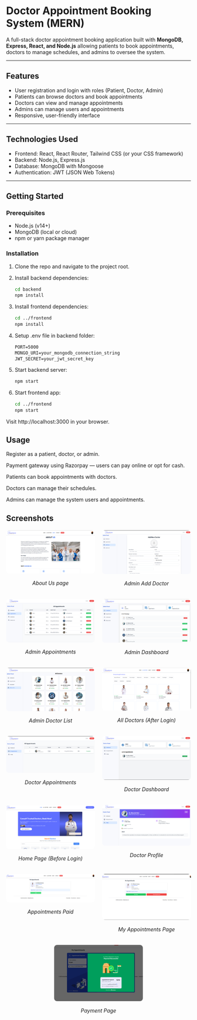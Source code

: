 # Doctor Appointment Booking System (MERN)

A full-stack doctor appointment booking application built with **MongoDB, Express, React, and Node.js** allowing patients to book appointments, doctors to manage schedules, and admins to oversee the system.

---

## Features

- User registration and login with roles (Patient, Doctor, Admin)  
- Patients can browse doctors and book appointments  
- Doctors can view and manage appointments  
- Admins can manage users and appointments  
- Responsive, user-friendly interface

---

## Technologies Used

- Frontend: React, React Router, Tailwind CSS (or your CSS framework)  
- Backend: Node.js, Express.js  
- Database: MongoDB with Mongoose  
- Authentication: JWT (JSON Web Tokens)

---

## Getting Started

### Prerequisites

- Node.js (v14+)  
- MongoDB (local or cloud)  
- npm or yarn package manager

### Installation

1. Clone the repo and navigate to the project root.  
2. Install backend dependencies:

   ```bash
   cd backend
   npm install
   ```

3. Install frontend dependencies:
   ```bash
   cd ../frontend
   npm install
   ```

4. Setup .env file in backend folder:
   ```
   PORT=5000
   MONGO_URI=your_mongodb_connection_string
   JWT_SECRET=your_jwt_secret_key
   ```

5. Start backend server:
   ```bash
   npm start
   ```

6. Start frontend app:
   ```bash
   cd ../frontend
   npm start
   ```
   
Visit http://localhost:3000 in your browser.

## Usage

Register as a patient, doctor, or admin.

Payment gateway using Razorpay — users can pay online or opt for cash.

Patients can book appointments with doctors.

Doctors can manage their schedules.

Admins can manage the system users and appointments.

## Screenshots

<div style="display: grid; grid-template-columns: 1fr 1fr; gap: 20px; margin: 20px 0;">

  <div>
    <img src="./ScreenShots/About_Us.png" alt="About Us" style="width: 100%; border-radius: 8px;" />
    <p align="center"><em>About Us page</em></p>
  </div>

  <div>
    <img src="./ScreenShots/Admin_AddDoctor.png" alt="Admin Add Doctor" style="width: 100%; border-radius: 8px;" />
    <p align="center"><em>Admin Add Doctor</em></p>
  </div>

  <div>
    <img src="./ScreenShots/Admin_Appointments.png" alt="Admin Appointments" style="width: 100%; border-radius: 8px;" />
    <p align="center"><em>Admin Appointments</em></p>
  </div>

  <div>
    <img src="./ScreenShots/Admin_Dashboard.png" alt="Admin Dashboard" style="width: 100%; border-radius: 8px;" />
    <p align="center"><em>Admin Dashboard</em></p>
  </div>

  <div>
    <img src="./ScreenShots/Admin_DoctorList.png" alt="Admin Doctor List" style="width: 100%; border-radius: 8px;" />
    <p align="center"><em>Admin Doctor List</em></p>
  </div>

  <div>
    <img src="./ScreenShots/AllDoctorsPage_AfterLogin.png" alt="All Doctors" style="width: 100%; border-radius: 8px;" />
    <p align="center"><em>All Doctors (After Login)</em></p>
  </div>

  <div>
    <img src="./ScreenShots/Doctor_Appointments.png" alt="Doctor Appointments" style="width: 100%; border-radius: 8px;" />
    <p align="center"><em>Doctor Appointments</em></p>
  </div>

  <div>
    <img src="./ScreenShots/Doctor_Dashboard.png" alt="Doctor Dashboard" style="width: 100%; border-radius: 8px;" />
    <p align="center"><em>Doctor Dashboard</em></p>
  </div>

  <div>
    <img src="./ScreenShots/HomePage_BeforeLogin.png" alt="Home Page" style="width: 100%; border-radius: 8px;" />
    <p align="center"><em>Home Page (Before Login)</em></p>
  </div>

  <div>
    <img src="./ScreenShots/Doctor_Profile.png" alt="Doctor Profile" style="width: 100%; border-radius: 8px;" />
    <p align="center"><em>Doctor Profile</em></p>
  </div>

  <div>
    <img src="./ScreenShots/Appointments_Paid.png" alt="Appointments Paid" style="width: 100%; border-radius: 8px;" />
    <p align="center"><em>Appointments Paid</em></p>
  </div>

  <div>
    <img src="./ScreenShots/My_Appointments_Page.png" alt="My Appointments" style="width: 100%; border-radius: 8px;" />
    <p align="center"><em>My Appointments Page</em></p>
  </div>

</div>

<div style="display: flex; justify-content: center; margin: 20px 0;">
  <div style="width: 48%;">
    <img src="./ScreenShots/Payment_page.png" alt="Payment Page" style="width: 100%; border-radius: 8px;" />
    <p align="center"><em>Payment Page</em></p>
  </div>
</div>
